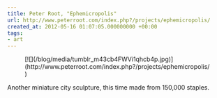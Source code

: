 ```yaml
---
title: Peter Root, "Ephemicropolis"
url: http://www.peterroot.com/index.php?/projects/ephemicropolis/
created_at: 2012-05-16 01:07:05.000000000 +00:00
tags:
- art
---
```


<figure markdown="1">
[![](/blog/media/tumblr_m43cb4FWVi1qhcb4p.jpg)](http://www.peterroot.com/index.php?/projects/ephemicropolis/)
</figure>

Another miniature city sculpture, this time made from 150,000 staples.
